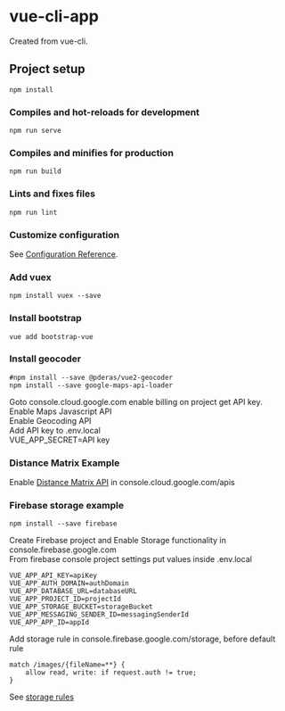 # vue-cli-app
Created from vue-cli. 

## Project setup
```
npm install
```

### Compiles and hot-reloads for development
```
npm run serve
```

### Compiles and minifies for production
```
npm run build
```

### Lints and fixes files
```
npm run lint
```

### Customize configuration
See [Configuration Reference](https://cli.vuejs.org/config/).

### Add vuex
```
npm install vuex --save
```

### Install bootstrap
```
vue add bootstrap-vue
```

### Install geocoder
```
#npm install --save @pderas/vue2-geocoder
npm install --save google-maps-api-loader
```
Goto console.cloud.google.com enable billing on project get API key.  
Enable Maps Javascript API  
Enable Geocoding API  
Add API key to .env.local  
VUE_APP_SECRET=API key  

### Distance Matrix Example 
Enable [Distance Matrix API](https://developers.google.com/maps/documentation/javascript/distancematrix?hl=en_US) in console.cloud.google.com/apis  

### Firebase storage example 
```
npm install --save firebase
```
Create Firebase project and Enable Storage functionality in console.firebase.google.com  
From firebase console project settings put values inside .env.local
```
VUE_APP_API_KEY=apiKey
VUE_APP_AUTH_DOMAIN=authDomain
VUE_APP_DATABASE_URL=databaseURL
VUE_APP_PROJECT_ID=projectId
VUE_APP_STORAGE_BUCKET=storageBucket
VUE_APP_MESSAGING_SENDER_ID=messagingSenderId
VUE_APP_APP_ID=appId
```

Add storage rule in console.firebase.google.com/storage, before default rule  
```
match /images/{fileName=**} {
    allow read, write: if request.auth != true;
}
```
See [storage rules](https://firebase.google.com/docs/rules/rules-language)

